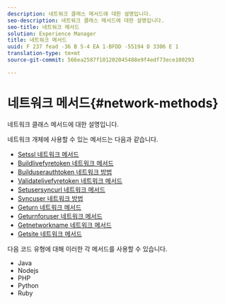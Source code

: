 ```yaml
---
description: 네트워크 클래스 메서드에 대한 설명입니다.
seo-description: 네트워크 클래스 메서드에 대한 설명입니다.
seo-title: 네트워크 메서드
solution: Experience Manager
title: 네트워크 메서드
uuid: F 237 fead -36 B 5-4 EA 1-BFDD -55194 D 3306 E 1
translation-type: tm+mt
source-git-commit: 566ea2587f101202045488e9f4edf73ece100293

---
```



# 네트워크 메서드{#network-methods}

네트워크 클래스 메서드에 대한 설명입니다.

네트워크 개체에 사용할 수 있는 메서드는 다음과 같습니다.

* [Setssl 네트워크 메서드](#r_setssl_method)
* [Buildlivefyretoken 네트워크 메서드](#r_buildlivefyretoken_method)
* [Builduserauthtoken 네트워크 방법](#r_builduserauthtoken_method)
* [Validatelivefyretoken 네트워크 메서드](#validatelivefyretoken_method)
* [Setusersyncurl 네트워크 메서드](#r_setusersyncurl_method)
* [Syncuser 네트워크 방법](#r_syncuser_method)
* [Geturn 네트워크 메서드](#r_geturn_method)
* [Geturnforuser 네트워크 메서드](#r_geturnforuser_method)
* [Getnetworkname 네트워크 메서드](#r_getnetworkname_method)
* [Getsite 네트워크 메서드](#r_getsite_method)

다음 코드 유형에 대해 이러한 각 메서드를 사용할 수 있습니다.

* Java
* Nodejs
* PHP
* Python
* Ruby

